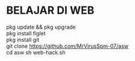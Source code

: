 # BELAJAR DI WEB



pkg update && pkg upgrade                
pkg install figlet                    
pkg install git                       
git clone https://github.com/MrVirusSpm-07/asw      
cd asw
sh web-hack.sh
